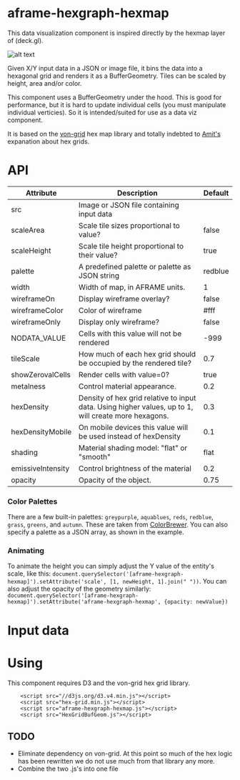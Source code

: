 # aframe-hexgraph-hexmap
This data visualization component is inspired directly by the hexmap layer of (deck.gl). 

![alt text](https://raw.githubusercontent.com/morandd/aframe-hexgraph-hexmap/master/img/example.png "Example")

Given X/Y input data in a JSON or image file, it bins the data into a hexagonal grid and renders it
as a BufferGeometry. Tiles can be scaled by height, area and/or color.

This component uses a BufferGeometry under the hood. This is good for performance, but it is hard to update individual cells (you must 
manipulate individual verticies). So it is intended/suited for use as a data viz component.

It is based on the [von-grid](https://github.com/vonWolfehaus/von-grid/) hex map library and
totally indebted to [Amit's](http://www.redblobgames.com/grids/hexagons/) expanation about hex grids.



# API #

| Attribute | Description | Default |
| ---  | --- | --- |
| src | Image or JSON file containing input data |  |
| scaleArea | Scale tile sizes proportional to value? | false |
| scaleHeight | Scale tile height proportional to their value? | true |
| palette | A predefined palette or palette as JSON string | redblue |
| width | Width of map, in AFRAME units. | 1 |
| wireframeOn | Display wireframe overlay? | false |
| wireframeColor | Color of wireframe | #fff |
| wireframeOnly | Display only wireframe?   | false |
| NODATA_VALUE | Cells with this value will not be rendered | -999 |
| tileScale | How much of each hex grid should be occupied by the rendered tile? | 0.7 |
| showZerovalCells | Render cells with value=0? | true |
| metalness | Control material appearance. | 0.2 |
| hexDensity | Density of hex grid relative to input data.  Using higher values, up to 1, will create more hexagons. | 0.3 |
| hexDensityMobile | On mobile devices this value will be used instead of hexDensity | 0.1 |
| shading | Material shading model: "flat" or "smooth" | flat |
| emissiveIntensity | Control brightness of the material | 0.2 |
| opacity | Opacity of the object. | 0.75 |

### Color Palettes ###
There are a few built-in palettes: `greypurple`, `aquablues`, `reds`, `redblue`, `grass`, `greens`, and `autumn`. These are taken from
[ColorBrewer](http://colorbrewer2.org). You can also specify a palette as a JSON array, as shown in the example.


### Animating ###
To animate the height you can simply adjust the Y value of the entity's scale, like this:
`document.querySelector('[aframe-hexgraph-hexmap]').setAttribute('scale', [1, newHeight, 1].join(" "))`. 
You can also adjust the opacity of the geometry similarly: `document.querySelector('[aframe-hexgraph-hexmap]').setAttribute('aframe-hexgraph-hexmap', {opacity: newValue})`

# Input data #



# Using #

This component requires D3 and the von-grid hex grid library. 

```
	<script src="//d3js.org/d3.v4.min.js"></script>
	<script src="hex-grid.min.js"></script>
	<script src="aframe-hexgraph-hexmap.js"></script>
	<script src="HexGridBufGeom.js"></script>

```



## TODO ##
- Eliminate dependency on von-grid. At this point so much of the hex logic has been rewritten we do not use much from that library any more.
- Combine the two .js's into one file

